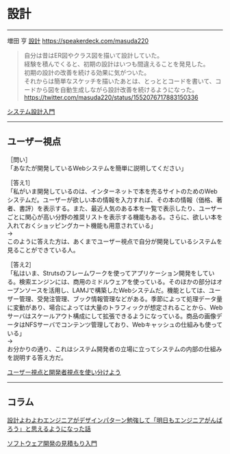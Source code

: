 # 設計

---

増田 亨
[設計](https://speakerdeck.com/masuda220/she-ji-falsekao-efang-toyarifang?slide=7)
https://speakerdeck.com/masuda220

>自分は昔はER図やクラス図を描いて設計していた。  
経験を積んでくると、初期の設計はいつも間違えることを発見した。  
初期の設計の改善を続ける効果に気がついた。  
それからは簡単なスケッチを描いたあとは、とっととコードを書いて、コードから図を自動生成しながら設計改善を続けるようになった。  
<https://twitter.com/masuda220/status/1552076717883150336>  

[システム設計入門](https://github.com/donnemartin/system-design-primer/blob/master/README-ja.md)  

---

## ユーザー視点

［問い］  
「あなたが開発しているWebシステムを簡単に説明してください」  

［答え1］  
「私がいま開発しているのは、インターネットで本を売るサイトのためのWebシステムだ。ユーザーが欲しい本の情報を入力すれば、その本の情報（価格、著者、書評）を表示する。また、最近人気のある本を一覧で表示したり、ユーザーごとに関心が高い分野の推奨リストを表示する機能もある。さらに、欲しい本を入れておくショッピングカート機能も用意されている」  
→  
このように答えた方は、あくまでユーザー視点で自分が開発しているシステムを見ることができている人。  

［答え2］  
「私はいま、Strutsのフレームワークを使ってアプリケーション開発をしている。検索エンジンには、商用のミドルウェアを使っている。そのほかの部分はオープンソースを活用し、LAMJで構築したWebシステムだ。機能としては、ユーザー管理、受発注管理、ブック情報管理などがある。季節によって処理データ量に変動があり、場合によっては大量のトラフィックが想定されることから、Webサーバはスケールアウト構成にして拡張できるようになっている。商品の画像データはNFSサーバでコンテンツ管理しており、Webキャッシュの仕組みも使っている」  
→  
お分かりの通り、これはシステム開発者の立場に立ってシステムの内部の仕組みを説明する答え方だ。  

[ユーザー視点と開発者視点を使い分けよう](https://www.itmedia.co.jp/im/articles/0805/19/news115.html)  

---

## コラム

[設計よわよわエンジニアがデザインパターン勉強して「明日もエンジニアがんばろう」と思えるようになった話](https://qiita.com/kamikawa_m/items/e5e807c911ac8c306111#%E3%81%A1%E3%82%87%E3%81%A3%E3%81%A8%E3%81%99%E3%81%94%E3%81%8F%E9%A0%91%E5%BC%B5%E3%81%A3%E3%81%A6%E3%81%BF%E3%81%9F%E7%B5%90%E6%9E%9C)  

[ソフトウェア開発の見積もり入門](https://zenn.dev/hakoten/articles/dd13bc04767461)  
